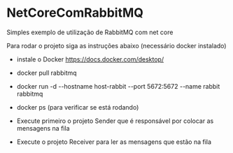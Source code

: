 # NetCoreComRabbitMQ

Simples exemplo de utilização de RabbitMQ com net core 

Para rodar o projeto siga as instruções abaixo (necessário docker instalado)

* instale o Docker https://docs.docker.com/desktop/

* docker pull rabbitmq

* docker run -d --hostname host-rabbit --port 5672:5672 --name rabbit rabbitmq

* docker ps (para verificar se está rodando)

* Execute primeiro o projeto Sender que é responsável por colocar as mensagens na fila

* Execute o projeto Receiver para ler as mensagens que estão na fila